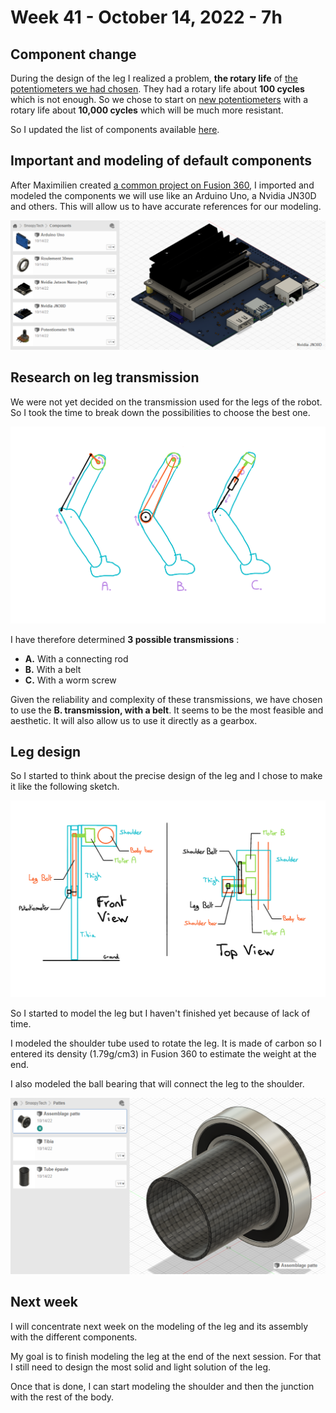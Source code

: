 # Week 41 - October 14, 2022 - 7h

## **Component change**

During the design of the leg I realized a problem, **the rotary life** of [the potentiometers we had chosen](https://fr.aliexpress.com/item/32996236826.html?spm=a2g0o.detail.1000060.3.2dfd75067cm24G&gps-id=pcDetailBottomMoreThisSeller&scm=1007.13339.291025.0&scm_id=1007.13339.291025.0&scm-url=1007.13339.291025.0&pvid=aa5bbdd6-37f4-4697-8922-a5d47906774f&_t=gps-i). They had a rotary life about **100 cycles** which is not enough. So we chose to start on [new potentiometers](https://fr.aliexpress.com/item/1005002766893077.html?spm=a2g0o.detail.1000014.28.6d93d6c1fPOoi0&gps-id=pcDetailBottomMoreOtherSeller&scm=1007.40050.281175.0&scm_id=1007.40050.281175.0&scm-url=1007.40050.281175.0&pvid=c4eb49e9-017c-42e1-bc5a-36d0b91caa96&_t=gps-id:pcDetailBottomMoreOtherSeller,scm-url:1007.40050.281175.0,pvid:c4eb49e9-017c-42e1-bc5a-36d0b91caa96,tpp_buckets:668%232846%238116%232002&pdp_ext_f=%7B%22sku_id%22%3A%2212000022084500624%22%2C%22sceneId%22%3A%2230050%22%7D&pdp_npi=2%40dis%21EUR%210.42%210.37%21%21%21%21%21%402101f6b416658300092574280e1af7%2112000022084500624%21rec) with a rotary life about **10,000 cycles** which will be much more resistant.

So I updated the list of components available [here](https://github.com/RonanLc/Snoopytech/blob/main/doc/Rapports/Liste%20de%20composants.xlsx).

## **Important and modeling of default components**

After Maximilien created [a common project on Fusion 360](https://myetu3651.autodesk360.com/g/projects/20221014567544581/data/dXJuOmFkc2sud2lwcHJvZDpmcy5mb2xkZXI6Y28uNXprUVZwQ0VTM3VlQ1hmSjdNN09nQQ), I imported and modeled the components we will use like an Arduino Uno, a Nvidia JN30D and others. This will allow us to have accurate references for our modeling.

![Default components](/doc/Rapports/Reports%20-%20Ronan%20Le%20Corronc/assets/Ronan/Default_components.png "Default components")

## **Research on leg transmission**

We were not yet decided on the transmission used for the legs of the robot. So I took the time to break down the possibilities to choose the best one.

![Transmission ideas](/doc/Rapports/Reports%20-%20Ronan%20Le%20Corronc/assets/Ronan/Plan_idees_transmissions_pattes.png "Transmission ideas")

I have therefore determined **3 possible transmissions** :

- **A.** With a connecting rod
- **B.** With a belt
- **C.** With a worm screw

Given the reliability and complexity of these transmissions, we have chosen to use the **B. transmission, with a belt**. It seems to be the most feasible and aesthetic. It will also allow us to use it directly as a gearbox.

## **Leg design**

So I started to think about the precise design of the leg and I chose to make it like the following sketch.

![Leg design](/doc/Rapports/Reports%20-%20Ronan%20Le%20Corronc/assets/Ronan/Plan_leg_idees.png "Led design")

So I started to model the leg but I haven't finished yet because of lack of time.

I modeled the shoulder tube used to rotate the leg. It is made of carbon so I entered its density (1.79g/cm3) in Fusion 360 to estimate the weight at the end.

I also modeled the ball bearing that will connect the leg to the shoulder.

![Leg modeling](/doc/Rapports/Reports%20-%20Ronan%20Le%20Corronc/assets/Ronan/Leg_modeling.png "Leg modeling")

## **Next week**

I will concentrate next week on the modeling of the leg and its assembly with the different components.

My goal is to finish modeling the leg at the end of the next session. For that I still need to design the most solid and light solution of the leg.

Once that is done, I can start modeling the shoulder and then the junction with the rest of the body.